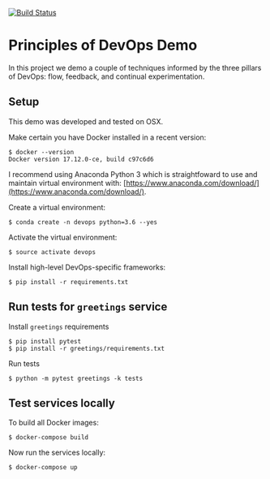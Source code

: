 [![Build Status](https://travis-ci.org/EXXETA/devops-demo.svg?branch=master)](https://travis-ci.org/EXXETA/devops-demo)

# Principles of DevOps Demo

In this project we demo a couple of techniques informed by the three pillars of DevOps:
flow, feedback, and continual experimentation.


## Setup

This demo was developed and tested on OSX.

Make certain you have Docker installed in a recent version:

    $ docker --version
    Docker version 17.12.0-ce, build c97c6d6

I recommend using Anaconda Python 3 which is straightfoward to use and maintain
virtual environment with: [https://www.anaconda.com/download/](https://www.anaconda.com/download/).

Create a virtual environment:

    $ conda create -n devops python=3.6 --yes

Activate the virtual environment:

    $ source activate devops

Install high-level DevOps-specific frameworks:

    $ pip install -r requirements.txt

## Run tests for `greetings` service

Install `greetings` requirements

    $ pip install pytest
    $ pip install -r greetings/requirements.txt

Run tests

    $ python -m pytest greetings -k tests

## Test services locally

To build all Docker images:

    $ docker-compose build

Now run the services locally:

    $ docker-compose up
